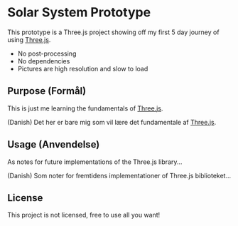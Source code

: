 # Solar System Prototype

This prototype is a Three.js project showing off my first 5 day journey of using [Three.js](https://threejs.org/).

* No post-processing
* No dependencies
* Pictures are high resolution and slow to load

## Purpose (Formål)

This is just me learning the fundamentals of [Three.js](https://threejs.org/).

(Danish) Det her er bare mig som vil lære det fundamentale af [Three.js](https://threejs.org/).

## Usage (Anvendelse)
As notes for future implementations of the Three.js library...

(Danish) Som noter for fremtidens implementationer of Three.js biblioteket...

## License
This project is not licensed, free to use all you want!
